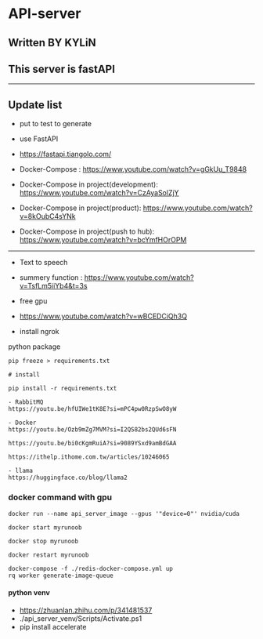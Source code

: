 # API-server

## Written BY KYLiN

## This server is fastAPI

---

## Update list

- put to test to generate

- use FastAPI
- https://fastapi.tiangolo.com/

- Docker-Compose : https://www.youtube.com/watch?v=gGkUu_T9848
- Docker-Compose in project(development): https://www.youtube.com/watch?v=CzAyaSolZjY
- Docker-Compose in project(product): https://www.youtube.com/watch?v=8kOubC4sYNk
- Docker-Compose in project(push to hub): https://www.youtube.com/watch?v=bcYmfHOrOPM

---

- Text to speech
- summery function : https://www.youtube.com/watch?v=TsfLm5iiYb4&t=3s

- free gpu
- https://www.youtube.com/watch?v=wBCEDCiQh3Q

- install ngrok

python package

```
pip freeze > requirements.txt

# install

pip install -r requirements.txt
```

```
- RabbitMQ
https://youtu.be/hfUIWe1tK8E?si=mPC4pw0RzpSwO8yW

- Docker
https://youtu.be/Ozb9mZg7MVM?si=I2QS82bs2QUd6sFN

https://youtu.be/bi0cKgmRuiA?si=9089YSxd9amBdGAA

https://ithelp.ithome.com.tw/articles/10246065

- llama
https://huggingface.co/blog/llama2
```

### docker command with gpu

```
docker run --name api_server_image --gpus '"device=0"' nvidia/cuda

docker start myrunoob

docker stop myrunoob

docker restart myrunoob

docker-compose -f ./redis-docker-compose.yml up
rq worker generate-image-queue
```

#### python venv

- https://zhuanlan.zhihu.com/p/341481537
- ./api_server_venv/Scripts/Activate.ps1
- pip install accelerate
